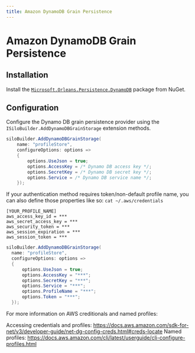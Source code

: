 ```yaml
---
title: Amazon DynamoDB Grain Persistence
---
```


# Amazon DynamoDB Grain Persistence

## Installation

Install the [`Microsoft.Orleans.Persistence.DynamoDB`](https://www.nuget.org/packages/Microsoft.Orleans.Persistence.DynamoDB) package from NuGet.

## Configuration

Configure the Dynamo DB grain persistence provider using the `ISiloBuilder.AddDynamoDBGrainStorage` extension methods.

``` csharp
siloBuilder.AddDynamoDBGrainStorage(
    name: "profileStore",
    configureOptions: options =>
    {
        options.UseJson = true;
        options.AccessKey = /* Dynamo DB access key */;
        options.SecretKey = /* Dynamo DB secret key */;
        options.Service = /* Dynamo DB service name */;
    });
```
If your authentication method requires token/non-default profile name, you can also define those properties like so:
`cat ~/.aws/credentials`
```
[YOUR_PROFILE_NAME]
aws_access_key_id = ***
aws_secret_access_key = ***
aws_security_token = ***
aws_session_expiration = ***
aws_session_token = ***
```

``` csharp
siloBuilder.AddDynamoDBGrainStorage(
  name: "profileStore",
  configureOptions: options =>
  {
      options.UseJson = true;
      options.AccessKey = "***";
      options.SecretKey = "***";
      options.Service = "***";
      options.ProfileName = "***";
      options.Token = "***";
  });
```
For more information on AWS creditionals and named profiles:

Accessing credentials and profiles:
https://docs.aws.amazon.com/sdk-for-net/v3/developer-guide/net-dg-config-creds.html#creds-locate
Named profiles: 
https://docs.aws.amazon.com/cli/latest/userguide/cli-configure-profiles.html
